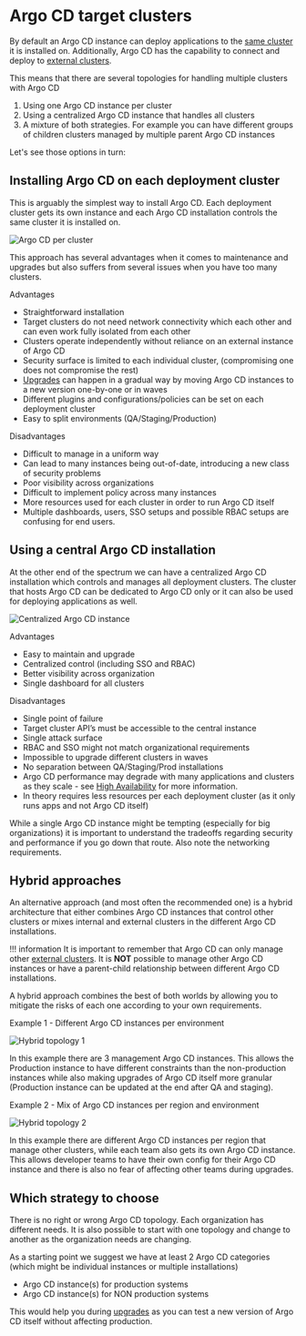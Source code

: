 # Argo CD target clusters

By default an Argo CD instance can deploy applications to the [same cluster](internal/) it is installed on. Additionally, Argo CD has the capability to connect and deploy to [external clusters](external).

This means that there are several topologies for handling multiple clusters with Argo CD

1. Using one Argo CD instance per cluster
1. Using a centralized Argo CD instance that handles all clusters
1. A mixture of both strategies. For example you can have different groups of children clusters managed by multiple parent Argo CD instances

Let's see those options in turn:

## Installing Argo CD on each deployment cluster

This is arguably the simplest way to install Argo CD. Each deployment cluster gets its own instance and each Argo CD installation controls the same cluster it is installed on.

![Argo CD per cluster](../../assets/argocd-per-cluster.jpg)

This approach has several advantages when it comes to maintenance and upgrades but also suffers from several issues when you have too many clusters. 

Advantages

 * Straightforward installation
 * Target clusters do not need network connectivity which each other and can even work fully isolated from each other
 * Clusters operate independently without reliance on an external instance of Argo CD
 * Security surface is limited to each individual cluster, (compromising one does not compromise the rest)
 * [Upgrades](../../operations/upgrading/) can happen in a gradual way by moving Argo CD instances to a new version one-by-one or in waves
 * Different plugins and configurations/policies can be set on each deployment cluster
 * Easy to split environments (QA/Staging/Production)

Disadvantages

 * Difficult to manage in a uniform way
 * Can lead to many instances being out-of-date, introducing a new class of security problems
 * Poor visibility across organizations
 * Difficult to implement policy across many instances
 * More resources used for each cluster in order to run Argo CD itself
 * Multiple dashboards, users, SSO setups and possible RBAC setups are confusing for end users. 


## Using a central Argo CD installation

At the other end of the spectrum we can have a centralized Argo CD installation which controls and manages all deployment clusters. The cluster that hosts Argo CD can be dedicated to Argo CD only or it can also be used for deploying applications as well.

![Centralized Argo CD instance](../../assets/centralized.jpg)

Advantages

* Easy to maintain and upgrade
* Centralized control (including SSO and RBAC)
* Better visibility across organization
* Single dashboard for all clusters

Disadvantages

* Single point of failure
* Target cluster API’s must be accessible to the central instance
* Single attack surface
* RBAC and SSO might not match organizational requirements
* Impossible to upgrade different clusters in waves
* No separation between QA/Staging/Prod installations
* Argo CD performance may degrade with many applications and clusters as they scale - see [High Availability](../../operator-manual/high_availability/) for more information.
* In theory requires less resources per each deployment cluster (as it only runs apps and not Argo CD itself)

While a single Argo CD instance might be tempting (especially for big organizations) it is important to understand the tradeoffs regarding security and performance if you go down that route. Also note the networking requirements.

## Hybrid approaches

An alternative approach (and most often the recommended one) is a hybrid architecture that either combines Argo CD instances that control other clusters or mixes internal and external clusters in the different Argo CD installations.

!!! information
    It is important to remember that Argo CD can only manage other [external clusters](external). It is **NOT** possible to manage other Argo CD instances or have a parent-child relationship between different Argo CD installations.

A hybrid approach combines the best of both worlds by allowing you to mitigate the risks of each one according to your own requirements.

Example 1 - Different Argo CD instances per environment

![Hybrid topology 1](../../assets/hybrid1.jpg)

In this example there are 3 management Argo CD instances. This allows the Production instance to have different constraints than the non-production instances while also making upgrades of Argo CD itself more granular (Production instance can be updated at the end after QA and staging).

Example 2 - Mix of Argo CD instances per region and environment

![Hybrid topology 2](../../assets/hybrid2.jpg)

In this example there are different Argo CD instances per region that manage other clusters, while each team also gets its own Argo CD instance. This allows developer teams to have their own config for their Argo CD instance and there is also no fear of affecting other teams during upgrades.

## Which strategy to choose

There is no right or wrong Argo CD topology. Each organization has different needs. It is also possible to start with one topology and change to another as the organization needs are changing.

As a starting point we suggest we have at least 2 Argo CD categories (which might be individual instances or multiple installations)

* Argo CD instance(s) for production systems
* Argo CD instance(s) for NON production systems

This would help you during [upgrades](../../operations/upgrading/) as you can test a new version of Argo CD itself without affecting production.


